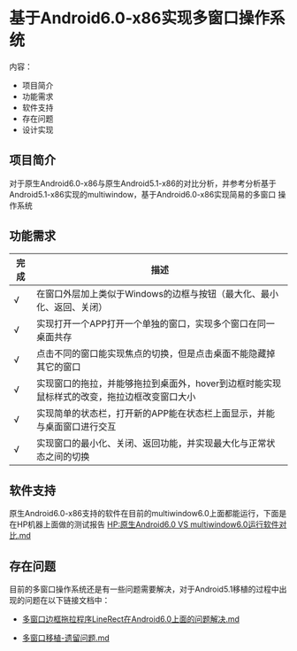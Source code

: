 # 基于Android6.0-x86实现多窗口操作系统
内容：
- 项目简介
- 功能需求
- 软件支持
- 存在问题
- 设计实现

## 项目简介
对于原生Android6.0-x86与原生Android5.1-x86的对比分析，并参考分析基于Android5.1-x86实现的multiwindow，基于Android6.0-x86实现简易的多窗口
操作系统

## 功能需求
|完成|描述|
|---|---|
|√| 在窗口外层加上类似于Windows的边框与按钮（最大化、最小化、返回、关闭）
|√| 实现打开一个APP打开一个单独的窗口，实现多个窗口在同一桌面共存
|√| 点击不同的窗口能实现焦点的切换，但是点击桌面不能隐藏掉其它的窗口
|√| 实现窗口的拖拉，并能够拖拉到桌面外，hover到边框时能实现鼠标样式的改变，拖拉边框改变窗口大小
|√| 实现简单的状态栏，打开新的APP能在状态栏上面显示，并能与桌面窗口进行交互
|√| 实现窗口的最小化、关闭、返回功能，并实现最大化与正常状态之间的切换

## 软件支持
原生Android6.0-x86支持的软件在目前的multiwindow6.0上面都能运行，下面是在HP机器上面做的测试报告
[HP:原生Android6.0 VS multiwindow6.0运行软件对比.md](https://github.com/openthos/oto-multiwin-update/blob/master/Android6.0-Multiwindow-transplant/HP:%E5%8E%9F%E7%94%9FAndroid6.0%20VS%20multiwindow6.0%E8%BF%90%E8%A1%8C%E8%BD%AF%E4%BB%B6%E5%AF%B9%E6%AF%94.md)

## 存在问题
目前的多窗口操作系统还是有一些问题需要解决，对于Android5.1移植的过程中出现的问题在以下链接文档中：
- [多窗口边框拖拉程序LineRect在Android6.0上面的问题解决.md](https://github.com/openthos/oto-multiwin-update/blob/master/Android6.0-Multiwindow-transplant/%E5%A4%9A%E7%AA%97%E5%8F%A3%E7%A7%BB%E6%A4%8D-%E9%81%97%E7%95%99%E9%97%AE%E9%A2%98.md)

- [多窗口移植-遗留问题.md](https://github.com/openthos/oto-multiwin-update/blob/master/Android6.0-Multiwindow-transplant/%E5%A4%9A%E7%AA%97%E5%8F%A3%E8%BE%B9%E6%A1%86%E6%8B%96%E6%8B%89%E7%A8%8B%E5%BA%8FLineRect%E5%9C%A8Android6.0%E4%B8%8A%E9%9D%A2%E7%9A%84%E9%97%AE%E9%A2%98%E8%A7%A3%E5%86%B3.md)



